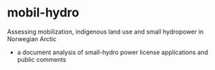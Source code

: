 # mobil-hydro
Assessing mobilization, indigenous land use and small hydropower in Norwegian Arctic 

- a document analysis of small-hydro power license applications and public comments
